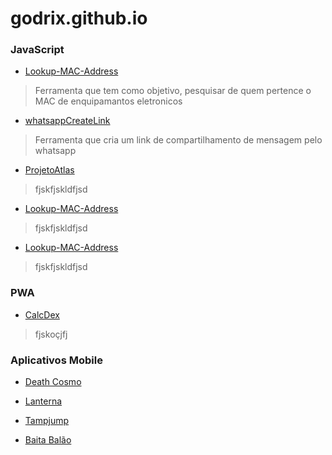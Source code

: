 # godrix.github.io

### JavaScript
  * [Lookup-MAC-Address](https://github.com/godrix/Lookup-MAC-Address)
  >Ferramenta que tem como objetivo, pesquisar de quem pertence o MAC de enquipamantos eletronicos
  
  * [whatsappCreateLink](https://github.com/godrix/whatsappCreateLink)
  >Ferramenta que cria um link de compartilhamento de mensagem pelo whatsapp
  
  * [ProjetoAtlas](https://godrix.github.io/ProjetoAtlas/)
  >fjskfjskldfjsd
  
  * [Lookup-MAC-Address](https://github.com/godrix/Lookup-MAC-Address)
  >fjskfjskldfjsd
  
  * [Lookup-MAC-Address](https://github.com/godrix/Lookup-MAC-Address)
  >fjskfjskldfjsd
  
### PWA
  * [CalcDex](https://github.com/godrix/CalcDex/)
  >fjskoçjfj
  
### Aplicativos Mobile
  * [Death Cosmo](https://play.google.com/store/apps/details?id=com.renovation.death)
  >
   * [Lanterna](https://play.google.com/store/apps/details?id=com.godrix.landerna)
  >
   * [Tampjump](https://play.google.com/store/apps/details?id=org.godotengine.tampjump)
  >
   * [Baita Balão](https://play.google.com/store/apps/details?id=com.renovation.baitabalaotest)
  >
